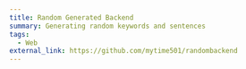 ```yaml
---
title: Random Generated Backend
summary: Generating random keywords and sentences
tags:
  - Web
external_link: https://github.com/mytime501/randombackend
---
```

